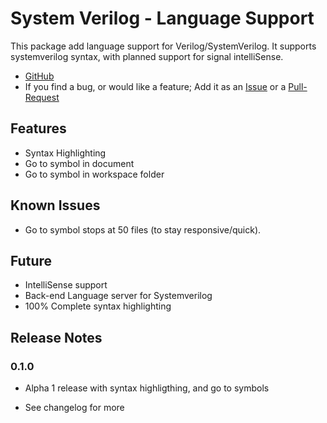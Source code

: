 # System Verilog - Language Support

This package add language support for Verilog/SystemVerilog. It supports systemverilog syntax, with planned support for signal intelliSense.

- [GitHub](https://github.com/eirikpre/VSCode-SystemVerilog)
- If you find a bug, or would like a feature; Add it as an [Issue](https://github.com/eirikpre/VSCode-SystemVerilog/issues) or a [Pull-Request](https://github.com/eirikpre/VSCode-SystemVerilog/pulls)

## Features
- Syntax Highlighting
- Go to symbol in document
- Go to symbol in workspace folder

## Known Issues
- Go to symbol stops at 50 files (to stay responsive/quick).

## Future
- IntelliSense support
- Back-end Language server for Systemverilog
- 100% Complete syntax highlighting

## Release Notes
### 0.1.0
- Alpha 1 release with syntax highligthing, and go to symbols

- See changelog for more
